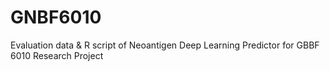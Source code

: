 # GNBF6010
Evaluation data &amp; R script of Neoantigen Deep Learning Predictor for GBBF 6010 Research Project
